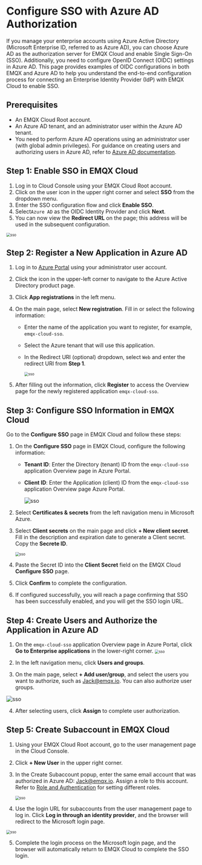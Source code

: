 # Configure SSO with Azure AD Authorization

If you manage your enterprise accounts using Azure Active Directory (Microsoft Enterprise ID, referred to as Azure AD), you can choose Azure AD as the authorization server for EMQX Cloud and enable Single Sign-On (SSO). Additionally, you need to configure OpenID Connect (OIDC) settings in Azure AD. This page provides examples of OIDC configurations in both EMQX and Azure AD to help you understand the end-to-end configuration process for connecting an Enterprise Identity Provider (IdP) with EMQX Cloud to enable SSO.

## Prerequisites

- An EMQX Cloud Root account.
- An Azure AD tenant, and an administrator user within the Azure AD tenant.
- You need to perform Azure AD operations using an administrator user (with global admin privileges). For guidance on creating users and authorizing users in Azure AD, refer to [Azure AD documentation](https://learn.microsoft.com/zh-cn/azure/active-directory/fundamentals/).

## Step 1: Enable SSO in EMQX Cloud

1. Log in to Cloud Console using your EMQX Cloud Root account.
2. Click on the user icon in the upper right corner and select **SSO** from the dropdown menu.
3. Enter the SSO configuration flow and click **Enable SSO**.
4. Select`Azure AD` as the OIDC Identity Provider and click **Next**.
5. You can now view the **Redirect URL** on the page; this address will be used in the subsequent configuration.

<img src="./_assets/sso1.png" alt="sso" style="zoom:67%;" />

## Step 2: Register a New Application in Azure AD

1. Log in to [Azure Portal](https://portal.azure.com/#home) using your administrator user account.

2. Click the icon in the upper-left corner to navigate to the Azure Active Directory product page.

3. Click **App registrations** in the left menu.

4. On the main page, select **New registration**. Fill in or select the following information:

   - Enter the name of the application you want to register, for example, `emqx-cloud-sso`.

   - Select the Azure tenant that will use this application.

   - In the Redirect URI (optional) dropdown, select `Web` and enter the redirect URI from **Step 1**.

     <img src="./_assets/azure_1.png" alt="sso" style="zoom:67%;" />

5. After filling out the information, click **Register** to access the Overview page for the newly registered application `emqx-cloud-sso`.

## Step 3: Configure SSO Information in EMQX Cloud

Go to the **Configure SSO** page in EMQX Cloud and follow these steps:

1. On the **Configure SSO** page in EMQX Cloud, configure the following information:

   - **Tenant ID**: Enter the Directory (tenant) ID from the `emqx-cloud-sso` application Overview page in Azure Portal.

   - **Client ID**: Enter the Application (client) ID from the `emqx-cloud-sso` application Overview page Azure Portal.

     ![sso](./_assets/azure_2.png)



2. Select **Certificates & secrets** from the left navigation menu in Microsoft Azure. 

3. Select **Client secrets** on the main page and click **+ New client secret**. Fill in the description and expiration date to generate a Client secret. Copy the **Secrete ID**.

     <img src="./_assets/azure_3.png" alt="sso" style="zoom:67%;" />

4. Paste the Secret ID into the **Client Secret** field on the EMQX Cloud **Configure SSO** page.

5. Click **Confirm** to complete the configuration.

6. If configured successfully, you will reach a page confirming that SSO has been successfully enabled, and you will get the SSO login URL.

## Step 4: Create Users and Authorize the Application in Azure AD

1. On the `emqx-cloud-sso` application Overview page in Azure Portal, click **Go to Enterprise applications** in the lower-right corner.
    <img src="./_assets/azure_4.png" alt="sso" style="zoom:67%;" />

2. In the left navigation menu, click **Users and groups**.

3. On the main page, select **+ Add user/group**, and select the users you want to authorize, such as [Jack@emqx.io](mailto:Jack@emqx.io). You can also authorize user groups.

  <img src="./_assets/azure_5.png" alt="sso"  />

4. After selecting users, click **Assign** to complete user authorization.

## Step 5: Create Subaccount in EMQX Cloud

1. Using your EMQX Cloud Root account, go to the user management page in the Cloud Console.

2. Click **+ New User** in the upper right corner.

3. In the Create Subaccount popup, enter the same email account that was authorized in Azure AD: [Jack@emqx.io](mailto:Jack@emqx.io). Assign a role to this account. Refer to [Role and Authentication](./role.md) for setting different roles.

    <img src="./_assets/sso3.png" alt="sso" style="zoom:67%;" />

4. Use the login URL for subaccounts from the user management page to log in. Click **Log in through an identity provider**, and the browser will redirect to the Microsoft login page.
  <img src="./_assets/sso4.png" alt="sso" style="zoom:67%;" />

5. Complete the login process on the Microsoft login page, and the browser will automatically return to EMQX Cloud to complete the SSO login.


